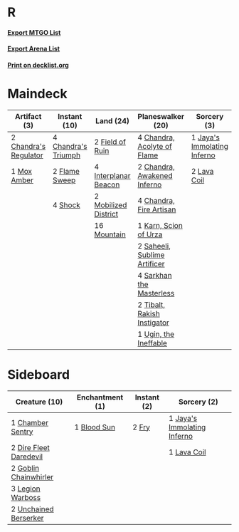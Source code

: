 # R

#### [Export MTGO List](../collection/R/R.txt)
#### [Export Arena List](../collection/R/R_arena.txt)
#### [Print on decklist.org](http://decklist.org/?deckmain=2%09Chandra's%20Regulator%0A4%09Chandra's%20Triumph%0A4%09Chandra,%20Acolyte%20of%20Flame%0A2%09Chandra,%20Awakened%20Inferno%0A4%09Chandra,%20Fire%20Artisan%0A2%09Field%20of%20Ruin%0A2%09Flame%20Sweep%0A4%09Interplanar%20Beacon%0A1%09Jaya's%20Immolating%20Inferno%0A1%09Karn,%20Scion%20of%20Urza%0A2%09Lava%20Coil%0A2%09Mobilized%20District%0A16%09Mountain%0A1%09Mox%20Amber%0A2%09Saheeli,%20Sublime%20Artificer%0A4%09Sarkhan%20the%20Masterless%0A4%09Shock%0A2%09Tibalt,%20Rakish%20Instigator%0A1%09Ugin,%20the%20Ineffable&deckside=1%09Blood%20Sun%0A1%09Chamber%20Sentry%0A2%09Dire%20Fleet%20Daredevil%0A2%09Fry%0A2%09Goblin%20Chainwhirler%0A1%09Jaya's%20Immolating%20Inferno%0A1%09Lava%20Coil%0A3%09Legion%20Warboss%0A2%09Unchained%20Berserker)
# Maindeck

|                                          Artifact (3)                                          |                                         Instant (10)                                         |                                           Land (24)                                           |                                           Planeswalker (20)                                           |                                             Sorcery (3)                                              |
|------------------------------------------------------------------------------------------------|----------------------------------------------------------------------------------------------|-----------------------------------------------------------------------------------------------|-------------------------------------------------------------------------------------------------------|------------------------------------------------------------------------------------------------------|
|2 [Chandra's Regulator](http://gatherer.wizards.com/Pages/Card/Details.aspx?multiverseid=466885)|4 [Chandra's Triumph](http://gatherer.wizards.com/Pages/Card/Details.aspx?multiverseid=461048)|2 [Field of Ruin](http://gatherer.wizards.com/Pages/Card/Details.aspx?multiverseid=435415)     |4 [Chandra, Acolyte of Flame](http://gatherer.wizards.com/Pages/Card/Details.aspx?multiverseid=466880) |1 [Jaya's Immolating Inferno](http://gatherer.wizards.com/Pages/Card/Details.aspx?multiverseid=443021)|
|1 [Mox Amber](http://gatherer.wizards.com/Pages/Card/Details.aspx?multiverseid=443112)          |2 [Flame Sweep](http://gatherer.wizards.com/Pages/Card/Details.aspx?multiverseid=466893)      |4 [Interplanar Beacon](http://gatherer.wizards.com/Pages/Card/Details.aspx?multiverseid=461174)|2 [Chandra, Awakened Inferno](http://gatherer.wizards.com/Pages/Card/Details.aspx?multiverseid=466881) |2 [Lava Coil](http://gatherer.wizards.com/Pages/Card/Details.aspx?multiverseid=452858)                |
|                                                                                                |4 [Shock](http://gatherer.wizards.com/Pages/Card/Details.aspx?multiverseid=129732)            |2 [Mobilized District](http://gatherer.wizards.com/Pages/Card/Details.aspx?multiverseid=461176)|4 [Chandra, Fire Artisan](http://gatherer.wizards.com/Pages/Card/Details.aspx?multiverseid=461046)     |                                                                                                      |
|                                                                                                |                                                                                              |16 [Mountain](http://gatherer.wizards.com/Pages/Card/Details.aspx?multiverseid=439859)         |1 [Karn, Scion of Urza](http://gatherer.wizards.com/Pages/Card/Details.aspx?multiverseid=442889)       |                                                                                                      |
|                                                                                                |                                                                                              |                                                                                               |2 [Saheeli, Sublime Artificer](http://gatherer.wizards.com/Pages/Card/Details.aspx?multiverseid=461161)|                                                                                                      |
|                                                                                                |                                                                                              |                                                                                               |4 [Sarkhan the Masterless](http://gatherer.wizards.com/Pages/Card/Details.aspx?multiverseid=461070)    |                                                                                                      |
|                                                                                                |                                                                                              |                                                                                               |2 [Tibalt, Rakish Instigator](http://gatherer.wizards.com/Pages/Card/Details.aspx?multiverseid=461073) |                                                                                                      |
|                                                                                                |                                                                                              |                                                                                               |1 [Ugin, the Ineffable](http://gatherer.wizards.com/Pages/Card/Details.aspx?multiverseid=460929)       |                                                                                                      |


# Sideboard

|                                          Creature (10)                                          |                                   Enchantment (1)                                    |                                  Instant (2)                                   |                                             Sorcery (2)                                              |
|-------------------------------------------------------------------------------------------------|--------------------------------------------------------------------------------------|--------------------------------------------------------------------------------|------------------------------------------------------------------------------------------------------|
|1 [Chamber Sentry](http://gatherer.wizards.com/Pages/Card/Details.aspx?multiverseid=452982)      |1 [Blood Sun](http://gatherer.wizards.com/Pages/Card/Details.aspx?multiverseid=439749)|2 [Fry](http://gatherer.wizards.com/Pages/Card/Details.aspx?multiverseid=466894)|1 [Jaya's Immolating Inferno](http://gatherer.wizards.com/Pages/Card/Details.aspx?multiverseid=443021)|
|2 [Dire Fleet Daredevil](http://gatherer.wizards.com/Pages/Card/Details.aspx?multiverseid=439756)|                                                                                      |                                                                                |1 [Lava Coil](http://gatherer.wizards.com/Pages/Card/Details.aspx?multiverseid=452858)                |
|2 [Goblin Chainwhirler](http://gatherer.wizards.com/Pages/Card/Details.aspx?multiverseid=443017) |                                                                                      |                                                                                |                                                                                                      |
|3 [Legion Warboss](http://gatherer.wizards.com/Pages/Card/Details.aspx?multiverseid=452859)      |                                                                                      |                                                                                |                                                                                                      |
|2 [Unchained Berserker](http://gatherer.wizards.com/Pages/Card/Details.aspx?multiverseid=466918) |                                                                                      |                                                                                |                                                                                                      |

